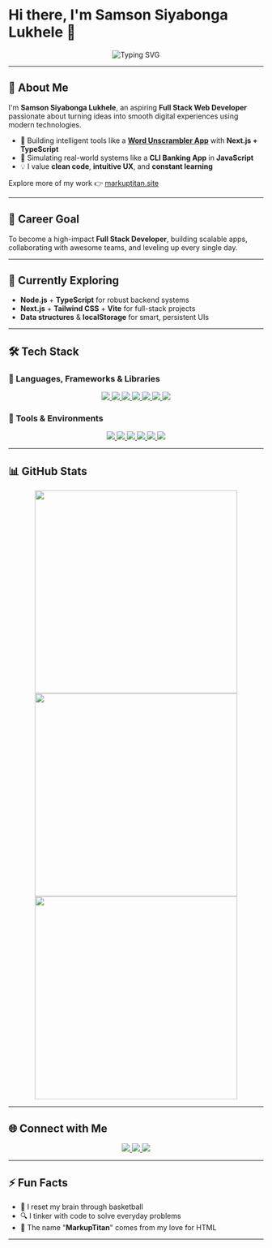 # Hi there, I'm Samson Siyabonga Lukhele 👋

<p align="center">
  <img src="https://readme-typing-svg.herokuapp.com?font=Fira+Code&size=24&pause=1000&color=38B2AC&center=true&vCenter=true&width=500&lines=Full+Stack+Web+Developer;Next.js+and+Node.js+Fanatic;Always+Building+Cool+Stuff;Umuzi+Recruit" alt="Typing SVG" />
</p>

---

## 🚀 About Me

I'm **Samson Siyabonga Lukhele**, an aspiring **Full Stack Web Developer** passionate about turning ideas into smooth digital experiences using modern technologies.

- 🧠 Building intelligent tools like a [**Word Unscrambler App**](https://markuptitan.site) with **Next.js + TypeScript**
- 🏦 Simulating real-world systems like a **CLI Banking App** in **JavaScript**
- 💡 I value **clean code**, **intuitive UX**, and **constant learning**

Explore more of my work 👉 [markuptitan.site](https://markuptitan.site)

---

## 🎯 Career Goal

To become a high-impact **Full Stack Developer**, building scalable apps, collaborating with awesome teams, and leveling up every single day.

---

## 🔭 Currently Exploring

- **Node.js** + **TypeScript** for robust backend systems
- **Next.js** + **Tailwind CSS** + **Vite** for full-stack projects
- **Data structures** & **localStorage** for smart, persistent UIs

---

## 🛠 Tech Stack

### 🔧 Languages, Frameworks & Libraries

<p align="center">
  <a href="https://developer.mozilla.org/en-US/docs/Web/JavaScript" target="_blank">
    <img src="https://img.shields.io/badge/JavaScript-%23F7DF1E.svg?style=for-the-badge&logo=javascript&logoColor=black">
  </a>
  <a href="https://www.typescriptlang.org/" target="_blank">
    <img src="https://img.shields.io/badge/TypeScript-%232F74C0.svg?style=for-the-badge&logo=typescript&logoColor=white">
  </a>
  <a href="https://nodejs.org/" target="_blank">
    <img src="https://img.shields.io/badge/Node.js-%23339933.svg?style=for-the-badge&logo=nodedotjs&logoColor=white">
  </a>
  <a href="https://react.dev/" target="_blank">
    <img src="https://img.shields.io/badge/React-%2320232a.svg?style=for-the-badge&logo=react&logoColor=61DAFB">
  </a>
  <a href="https://nextjs.org/" target="_blank">
    <img src="https://img.shields.io/badge/Next.js-%23000000.svg?style=for-the-badge&logo=nextdotjs&logoColor=white">
  </a>
  <a href="https://vitejs.dev/" target="_blank">
    <img src="https://img.shields.io/badge/Vite-%23646CFF.svg?style=for-the-badge&logo=vite&logoColor=white">
  </a>
  <a href="https://tailwindcss.com/" target="_blank">
    <img src="https://img.shields.io/badge/Tailwind_CSS-grey?style=for-the-badge&logo=tailwind-css&logoColor=38B2AC">
  </a>
</p>

### 🧰 Tools & Environments

<p align="center">
  <a href="https://git-scm.com/" target="_blank">
    <img src="https://img.shields.io/badge/Git-%23F05032.svg?style=for-the-badge&logo=git&logoColor=white">
  </a>
  <a href="https://www.docker.com/" target="_blank">
    <img src="https://img.shields.io/badge/Docker-%232496ED.svg?style=for-the-badge&logo=docker&logoColor=white">
  </a>
  <a href="https://code.visualstudio.com/" target="_blank">
    <img src="https://img.shields.io/badge/VSCode-%23007ACC.svg?style=for-the-badge&logo=visual-studio-code&logoColor=white">
  </a>
  <a href="https://jasmine.github.io/" target="_blank">
    <img src="https://img.shields.io/badge/Jasmine-%238A4182.svg?style=for-the-badge&logo=jasmine&logoColor=white">
  </a>
  <a href="https://eslint.org/" target="_blank">
    <img src="https://img.shields.io/badge/ESLint-%234B32C3.svg?style=for-the-badge&logo=eslint&logoColor=white">
  </a>
  <a href="https://www.linux.org/" target="_blank">
    <img src="https://img.shields.io/badge/Linux-%23FCC624.svg?style=for-the-badge&logo=linux&logoColor=black">
  </a>
</p>

---

## 📊 GitHub Stats

<p align="center">
  <img src="https://github-readme-stats.vercel.app/api?username=markuptitan&show_icons=true&theme=dark&hide_border=true" width="400">
  <br>
  <img src="https://github-readme-stats.vercel.app/api/top-langs/?username=markuptitan&layout=compact&theme=dark&hide_border=true" width="400">
  <br>
  <img src="https://github-readme-streak-stats.herokuapp.com/?user=markuptitan&theme=dark&hide_border=true" width="400">
</p>

---

## 🌐 Connect with Me

<p align="center">
  <a href="https://twitter.com/markuptitan" target="_blank">
    <img src="https://img.shields.io/badge/Twitter-%231DA1F2.svg?style=for-the-badge&logo=twitter&logoColor=white">
  </a>
  <a href="https://facebook.com/markuptitan" target="_blank">
    <img src="https://img.shields.io/badge/Facebook-%231877F2.svg?style=for-the-badge&logo=facebook&logoColor=white">
  </a>
  <a href="https://www.youtube.com/@markuptitan" target="_blank">
    <img src="https://img.shields.io/badge/YouTube-%23FF0000.svg?style=for-the-badge&logo=youtube&logoColor=white">
  </a>
</p>

---

## ⚡ Fun Facts

- 🏀 I reset my brain through basketball
- 🔍 I tinker with code to solve everyday problems
- 💬 The name "**MarkupTitan**" comes from my love for HTML

---
